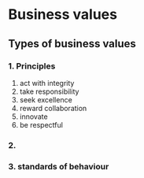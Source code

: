 # Business values

## Types of business values

### 1. Principles
1. act with integrity
2. take responsibility
3. seek excellence
4. reward collaboration
5. innovate
6. be respectful

### 2. 

### 3. standards of behaviour